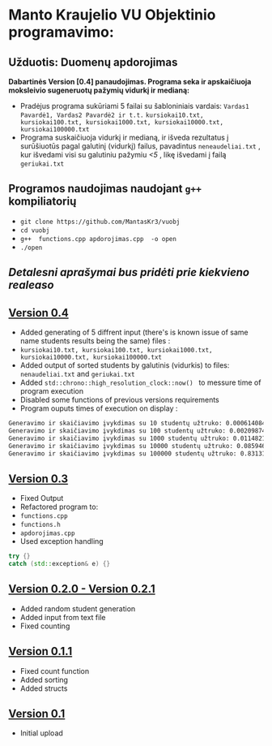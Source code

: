 # Manto Kraujelio VU Objektinio programavimo:
## Užduotis: Duomenų apdorojimas

**Dabartinės  Version [0.4] panaudojimas. Programa seka ir apskaičiuoja moksleivio sugeneruotų pažymių vidurkį ir medianą:**<br/>
- Pradėjus programa sukūriami 5 failai su šabloniniais vardais: `Vardas1 Pavardė1, Vardas2 Pavardė2 ir t.t.` `kursiokai10.txt, kursiokai100.txt, kursiokai1000.txt, kursiokai10000.txt, kursiokai100000.txt`   <br/>
- Programa suskaičiuoja vidurkį ir medianą, ir išveda rezultatus į surūšiuotūs pagal galutinį (vidurkį) failus, pavadintus `neneaudeliai.txt` , kur išvedami visi su galutiniu pažymiu *<5* , likę išvedami į failą `geriukai.txt`

## Programos naudojimas naudojant `g++` kompiliatorių

- `git clone https://github.com/MantasKr3/vuobj`
- `cd vuobj`
- `g++  functions.cpp apdorojimas.cpp  -o open`
- `./open`

## *Detalesni aprašymai bus pridėti prie kiekvieno realeaso*

## [Version 0.4](https://github.com/MantasKr3/vuobj/releases/tag/V.0.4)
- Added generating of 5 diffrent input (there's is known issue of same name students results being the same) files :
- `kursiokai10.txt, kursiokai100.txt, kursiokai1000.txt, kursiokai10000.txt, kursiokai100000.txt`
- Added output of sorted students by galutinis (vidurkis) to files: `nenaudeliai.txt` and `geriukai.txt`
- Added ```std::chrono::high_resolution_clock::now() ``` to messure time of program execution
- Disabled some functions of previous versions requirements
- Program ouputs times of execution on display :
```bash
Generavimo ir skaičiavimo įvykdimas su 10 studentų užtruko: 0.000614084 s
Generavimo ir skaičiavimo įvykdimas su 100 studentų užtruko: 0.00209874 s
Generavimo ir skaičiavimo įvykdimas su 1000 studentų užtruko: 0.0114821 s
Generavimo ir skaičiavimo įvykdimas su 10000 studentų užtruko: 0.0859467 s
Generavimo ir skaičiavimo įvykdimas su 100000 studentų užtruko: 0.831313 s
```


## [Version 0.3](https://github.com/MantasKr3/vuobj/releases/tag/V.0.3%26V.0.4)
- Fixed Output
- Refactored program to: 
- `functions.cpp`
- `functions.h`
- `apdorojimas.cpp`
- Used exception handling
```c++
try {} 
catch (std::exception& e) {}
 ```

## [Version 0.2.0 - Version 0.2.1](https://github.com/MantasKr3/vuobj/releases/tag/V.0.2.1)
- Added random student generation
- Added input from text file
- Fixed counting

## [Version 0.1.1](https://github.com/MantasKr3/vuobj/releases/tag/V.0.1.1)
- Fixed count function
- Added sorting
- Added structs

## [Version 0.1](https://github.com/MantasKr3/vuobj/releases/tag/V.0.1)
- Initial upload


